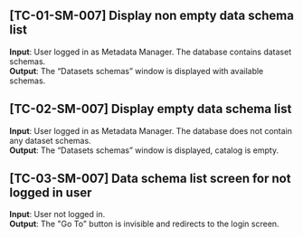 [TC-01-SM-007] Display non empty data schema list
---
**Input**: User logged in as Metadata Manager. The database contains dataset schemas.<br/>
**Output**: The “Datasets schemas” window is displayed with available schemas.


[TC-02-SM-007] Display empty data schema list
---
**Input**: User logged in as Metadata Manager. The database does not contain any dataset schemas.<br/>
**Output**: The “Datasets schemas” window is displayed, catalog is empty.


[TC-03-SM-007] Data schema list screen for not logged in user
---
**Input**: User not logged in.<br/>
**Output**: The "Go To" button is invisible and redirects to the login screen.